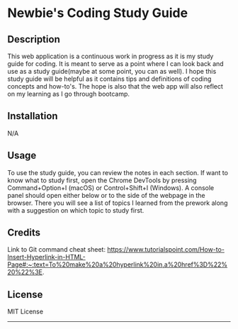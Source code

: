 # Newbie's Coding Study Guide

## Description

This web application is a continuous work in progress as it is my study guide for coding. It is meant to serve as a point where I can look back and use as a study guide(maybe at some point, you can as well). I hope this study guide will be helpful as it contains tips and definitions of coding concepts and how-to's. The hope is also that the web app will also reflect on my learning as I go through bootcamp.


## Installation

N/A

## Usage

To use the study guide, you can review the notes in each section. If want to know what to study first, open the Chrome DevTools by pressing Command+Option+I (macOS) or Control+Shift+I (Windows). A console panel should open either below or to the side of the webpage in the browser. There you will see a list of topics I learned from the prework along with a suggestion on which topic to study first.



## Credits

Link to Git command cheat sheet: https://www.tutorialspoint.com/How-to-Insert-Hyperlink-in-HTML-Page#:~:text=To%20make%20a%20hyperlink%20in,a%20href%3D%22%20%22%3E.

## License

MIT License

---